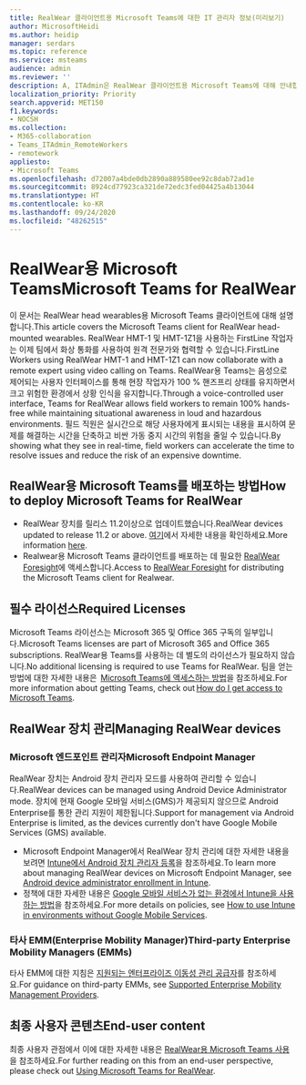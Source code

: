 ```yaml
---
title: RealWear 클라이언트용 Microsoft Teams에 대한 IT 관리자 정보(미리보기)
author: MicrosoftHeidi
ms.author: heidip
manager: serdars
ms.topic: reference
ms.service: msteams
audience: admin
ms.reviewer: ''
description: A, ITAdmin은 RealWear 클라이언트용 Microsoft Teams에 대해 안내합니다.
localization_priority: Priority
search.appverid: MET150
f1.keywords:
- NOCSH
ms.collection:
- M365-collaboration
- Teams_ITAdmin_RemoteWorkers
- remotework
appliesto:
- Microsoft Teams
ms.openlocfilehash: d72007a4bde0db2890a889580ee92c8dab72ad1e
ms.sourcegitcommit: 8924cd77923ca321de72edc3fed04425a4b13044
ms.translationtype: HT
ms.contentlocale: ko-KR
ms.lasthandoff: 09/24/2020
ms.locfileid: "48262515"
---
```

# <a name="microsoft-teams-for-realwear"></a><span data-ttu-id="b1b54-103">RealWear용 Microsoft Teams</span><span class="sxs-lookup"><span data-stu-id="b1b54-103">Microsoft Teams for RealWear</span></span>

<span data-ttu-id="b1b54-104">이 문서는 RealWear head wearables용 Microsoft Teams 클라이언트에 대해 설명합니다.</span><span class="sxs-lookup"><span data-stu-id="b1b54-104">This article covers the Microsoft Teams client for RealWear head-mounted wearables.</span></span> <span data-ttu-id="b1b54-105">RealWear HMT-1 및 HMT-1Z1을 사용하는 FirstLine 작업자는 이제 팀에서 화상 통화를 사용하여 원격 전문가와 협력할 수 있습니다.</span><span class="sxs-lookup"><span data-stu-id="b1b54-105">FirstLine Workers using RealWear HMT-1 and HMT-1Z1 can now collaborate with a remote expert using video calling on Teams.</span></span> <span data-ttu-id="b1b54-106">RealWear용 Teams는 음성으로 제어되는 사용자 인터페이스를 통해 현장 작업자가 100 % 핸즈프리 상태를 유지하면서 크고 위험한 환경에서 상황 인식을 유지합니다.</span><span class="sxs-lookup"><span data-stu-id="b1b54-106">Through a voice-controlled user interface, Teams for RealWear allows field workers to remain 100% hands-free while maintaining situational awareness in loud and hazardous environments.</span></span> <span data-ttu-id="b1b54-107">필드 직원은 실시간으로 해당 사용자에게 표시되는 내용을 표시하여 문제를 해결하는 시간을 단축하고 비싼 가동 중지 시간의 위험을 줄일 수 있습니다.</span><span class="sxs-lookup"><span data-stu-id="b1b54-107">By showing what they see in real-time, field workers can accelerate the time to resolve issues and reduce the risk of an expensive downtime.</span></span>

## <a name="how-to-deploy-microsoft-teams-for-realwear"></a><span data-ttu-id="b1b54-108">RealWear용 Microsoft Teams를 배포하는 방법</span><span class="sxs-lookup"><span data-stu-id="b1b54-108">How to deploy Microsoft Teams for RealWear</span></span>

- <span data-ttu-id="b1b54-109">RealWear 장치를 릴리스 11.2이상으로 업데이트했습니다.</span><span class="sxs-lookup"><span data-stu-id="b1b54-109">RealWear devices updated to release 11.2 or above.</span></span> <span data-ttu-id="b1b54-110">[여기](https://realwear.com/knowledge-center/configure-on-release-10/wireless-update/)에서 자세한 내용을 확인하세요.</span><span class="sxs-lookup"><span data-stu-id="b1b54-110">More information [here](https://realwear.com/knowledge-center/configure-on-release-10/wireless-update/).</span></span>
- <span data-ttu-id="b1b54-111">Realwear용 Microsoft Teams 클라이언트를 배포하는 데 필요한 [RealWear Foresight](https://cloud.realwear.com/)에 액세스합니다.</span><span class="sxs-lookup"><span data-stu-id="b1b54-111">Access to [RealWear Foresight](https://cloud.realwear.com/) for distributing the Microsoft Teams client for Realwear.</span></span>

## <a name="required-licenses"></a><span data-ttu-id="b1b54-112">필수 라이선스</span><span class="sxs-lookup"><span data-stu-id="b1b54-112">Required Licenses</span></span>

<span data-ttu-id="b1b54-113">Microsoft Teams 라이선스는 Microsoft 365 및 Office 365 구독의 일부입니다.</span><span class="sxs-lookup"><span data-stu-id="b1b54-113">Microsoft Teams licenses are part of Microsoft 365 and Office 365 subscriptions.</span></span> <span data-ttu-id="b1b54-114">RealWear용 Teams를 사용하는 데 별도의 라이선스가 필요하지 않습니다.</span><span class="sxs-lookup"><span data-stu-id="b1b54-114">No additional licensing is required to use Teams for RealWear.</span></span> <span data-ttu-id="b1b54-115">팀을 얻는 방법에 대한 자세한 내용은  [Microsoft Teams에 액세스하는 방법](https://support.office.com/article/fc7f1634-abd3-4f26-a597-9df16e4ca65b)을 참조하세요.</span><span class="sxs-lookup"><span data-stu-id="b1b54-115">For more information about getting Teams, check out [How do I get access to Microsoft Teams](https://support.office.com/article/fc7f1634-abd3-4f26-a597-9df16e4ca65b).</span></span>

## <a name="managing-realwear-devices"></a><span data-ttu-id="b1b54-116">RealWear 장치 관리</span><span class="sxs-lookup"><span data-stu-id="b1b54-116">Managing RealWear devices</span></span>

### <a name="microsoft-endpoint-manager"></a><span data-ttu-id="b1b54-117">Microsoft 엔드포인트 관리자</span><span class="sxs-lookup"><span data-stu-id="b1b54-117">Microsoft Endpoint Manager</span></span>

<span data-ttu-id="b1b54-118">RealWear 장치는 Android 장치 관리자 모드를 사용하여 관리할 수 있습니다.</span><span class="sxs-lookup"><span data-stu-id="b1b54-118">RealWear devices can be managed using Android Device Administrator mode.</span></span> <span data-ttu-id="b1b54-119">장치에 현재 Google 모바일 서비스(GMS)가 제공되지 않으므로 Android Enterprise를 통한 관리 지원이 제한됩니다.</span><span class="sxs-lookup"><span data-stu-id="b1b54-119">Support for management via Android Enterprise is limited, as the devices currently don't have Google Mobile Services (GMS) available.</span></span>

- <span data-ttu-id="b1b54-120">Microsoft Endpoint Manager에서 RealWear 장치 관리에 대한 자세한 내용을 보려면 [Intune에서 Android 장치 관리자 등록](https://docs.microsoft.com/mem/intune/enrollment/android-enroll-device-administrator)을 참조하세요.</span><span class="sxs-lookup"><span data-stu-id="b1b54-120">To learn more about managing RealWear devices on Microsoft Endpoint Manager, see [Android device administrator enrollment in Intune](https://docs.microsoft.com/mem/intune/enrollment/android-enroll-device-administrator).</span></span>
- <span data-ttu-id="b1b54-121">정책에 대한 자세한 내용은 [Google 모바일 서비스가 없는 환경에서 Intune을 사용하는 방법](https://docs.microsoft.com/mem/intune/apps/manage-without-gms)을 참조하세요.</span><span class="sxs-lookup"><span data-stu-id="b1b54-121">For more details on policies, see [How to use Intune in environments without Google Mobile Services](https://docs.microsoft.com/mem/intune/apps/manage-without-gms).</span></span>

### <a name="third-party-enterprise-mobility-managers-emms"></a><span data-ttu-id="b1b54-122">타사 EMM(Enterprise Mobility Manager)</span><span class="sxs-lookup"><span data-stu-id="b1b54-122">Third-party Enterprise Mobility Managers (EMMs)</span></span>

<span data-ttu-id="b1b54-123">타사 EMM에 대한 지침은 [지원되는 엔터프라이즈 이동성 관리 공급자](https://www.realwear.com/knowledge-center/configure-on-release-10/remote-from-a-web-browser/emm/)를 참조하세요.</span><span class="sxs-lookup"><span data-stu-id="b1b54-123">For guidance on third-party EMMs, see [Supported Enterprise Mobility Management Providers](https://www.realwear.com/knowledge-center/configure-on-release-10/remote-from-a-web-browser/emm/).</span></span>

## <a name="end-user-content"></a><span data-ttu-id="b1b54-124">최종 사용자 콘텐츠</span><span class="sxs-lookup"><span data-stu-id="b1b54-124">End-user content</span></span>

<span data-ttu-id="b1b54-125">최종 사용자 관점에서 이에 대한 자세한 내용은 [RealWear용 Microsoft Teams 사용](https://support.office.com/article/using-microsoft-teams-for-realwear-af20d232-d18c-476f-8031-843a4edccd5f)을 참조하세요.</span><span class="sxs-lookup"><span data-stu-id="b1b54-125">For further reading on this from an end-user perspective, please check out [Using Microsoft Teams for RealWear](https://support.office.com/article/using-microsoft-teams-for-realwear-af20d232-d18c-476f-8031-843a4edccd5f).</span></span>
